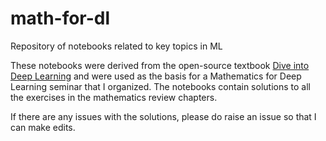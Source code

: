 # math-for-dl
Repository of notebooks related to key topics in ML

These notebooks were derived from the open-source textbook [Dive into Deep Learning](https://d2l.ai/chapter_preface/index.html) and were used as the basis for a Mathematics for Deep Learning seminar that I organized. The notebooks contain solutions to all the exercises in the mathematics review chapters.

If there are any issues with the solutions, please do raise an issue so that I can make edits.